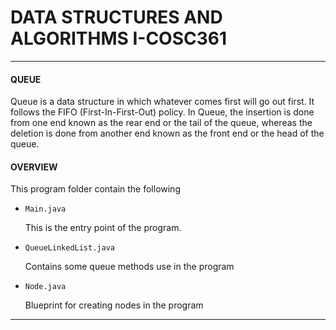 # DATA STRUCTURES AND ALGORITHMS I-COSC361
____
#### QUEUE
 Queue is a data structure in which whatever comes first will go out first. It follows the FIFO (First-In-First-Out) policy. In Queue, the insertion is done from one end known as the rear end or the tail of the queue, whereas the deletion is done from another end known as the front end or the head of the queue.

 #### OVERVIEW
 This program folder contain the following
 - `Main.java`

     This is the entry point of the program.
 - `QueueLinkedList.java`

     Contains some queue methods use in the program
 - `Node.java`

     Blueprint for creating nodes in the program

___     

